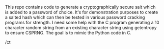 This repo contains code to generate a cryptographically secure salt which is added to a password of choice. It's for demonstration purposes to create a salted hash which can then be tested in various password cracking programs for strength.
I need some help with the C program generating a 10 character random string from an existing character string using getentropy to ensure CSPRNG. The goal is to mimic the Python code in C.

/ct
